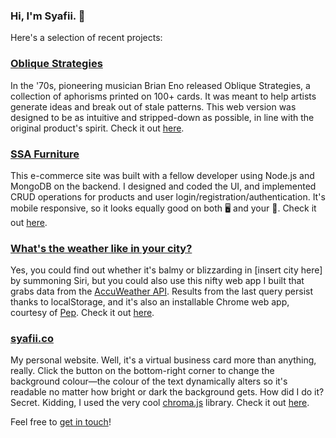 ### Hi, I'm Syafii. 👋

Here's a selection of recent projects:

<h3><a href="https://ob-strat.netlify.app" target="_blank">Oblique Strategies</a></h1>

In the '70s, pioneering musician Brian Eno released Oblique Strategies, a collection of aphorisms printed on 100+ cards. It was meant to help artists generate ideas and break out of stale patterns. This web version was designed to be as intuitive and stripped-down as possible, in line with the original product's spirit. Check it out <a href="https://ob-strat.netlify.app" target="_blank">here</a>.

<h3><a href="https://ssa-furniture.herokuapp.com" target="_blank">SSA Furniture</a></h3>
  
This e-commerce site was built with a fellow developer using Node.js and MongoDB on the backend. I designed and coded the UI, and implemented CRUD operations for products and user login/registration/authentication. It's mobile responsive, so it looks equally good on both 🖥️ and your 📱. Check it out <a href="https://ssa-furniture.herokuapp.com" target="_blank">here</a>.

<h3><a href="https://wither-the-weather.netlify.app">What's the weather like in your city?</a></h3>

Yes, you could find out whether it's balmy or blizzarding in [insert city here] by summoning Siri, but you could also use this nifty web app I built that grabs data from the <a href="https://developer.accuweather.com">AccuWeather API</a>. Results from the last query persist thanks to localStorage, and it's also an installable Chrome web app, courtesy of <a href="https://pep.dev">Pep</a>. Check it out <a href="https://wither-the-weather.netlify.app">here</a>.

<h3><a href="https://Syafii.co">syafii.co</a></h3>

My personal website. Well, it's a virtual business card more than anything, really. Click the button on the bottom-right corner to change the background colour—the colour of the text dynamically alters so it's readable no matter how bright or dark the background gets. How did I do it? Secret. Kidding, I used the very cool <a href="https://gka.github.io/chroma.js/">chroma.js</a> library. Check it out <a href="https://syafii.co">here</a>.

Feel free to <a href="mailto:hey@syafii.co">get in touch</a>!
